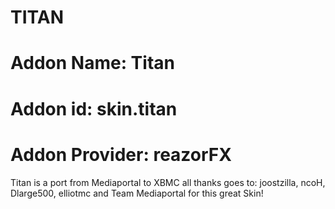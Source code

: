 TITAN
======

# Addon Name: Titan
# Addon id: skin.titan
# Addon Provider: reazorFX

Titan is a port from Mediaportal to XBMC all thanks goes to: 
joostzilla, ncoH, Dlarge500, elliotmc and Team Mediaportal for this great Skin!
